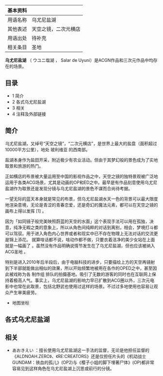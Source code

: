 |  **基本资料**  ||
|---|---|
|用语名称  |  乌尤尼盐湖   |
|其他表述  |  天空之镜，二次元横店   |
|用语出处  |  待补充   |
|相关条目  |  圣地   |
  
**乌尤尼盐湖** （  ウユニ塩湖  ， Salar de Uyuni）是ACGN作品和三次元作品中均存在的场景。

##  目录

  * 1  简介 
  * 2  各式乌尤尼盐湖 
  * 3  相关 
  * 4  注释及外部链接 

##  简介

乌尤尼盐湖，又绰号“天空之镜”，“二次元横店”，是世界上最大的盐盘（面积超过10000平方公里），地处  玻利维亚  的西南部。

盐湖本身作为盐田开采，附近极少有农业活动。但由于其梦幻般的景色成为了实地取景和旅游的热门。

正如横店的布景被大量运用至中国的影视作品之中，天空之镜的独特景观被广泛地运用于各类ACG场景，尤其是动画的OP和ED之中。最早是有作品刻意使用乌尤尼盐湖作为取景还是发现分镜与乌尤尼盐湖的景色不谋而合尚待考据。

一望无际的蓝天本身就是常见的布景，但乌尤尼盐湖水天一色的背景可以最大限度地渲染意境，无论是青涩的青春恋爱，还是奇幻的魔法元素，都可以在天空之镜的画布上得以发挥
[1]  。

因为「如同镜子般完美映照蔚蓝的天空的水面」这个表现手法可以用在孤独，决意，纯净无暇之类的意象上，所以从角色间纯粹的对话到离别，相会，梦境打斗都可以驾驭。用于进入角色内心世界或者和现实中已不存在物理上无法对话的交流更是锦上添花。
就算啥话都不说，啥动作都不做，只要衣着洁净的美少女站在上面就是一幅画了  。虽然没有作品明确说情节发生在了乌尤尼盐湖，但也应该被纳入  ACG圣地  。

特别是进入2010年后半段后，由于电脑科技的进步，只要描绘上方的天空再镜射到下半部就能做出相似的效果，所以开始频繁地被用在各作的OPED之中，甚至因此被戏称为各
制作组
排队的拍摄基地。吸引了无数的游客的同时也在互联网上保持着极高人气。事实上，乌尤尼盐湖的影响力早已扩散到ACG圈以外，三次元电影中也常在此取景，包括北野武也使用过这样的场景。不过过多地使用也容易让观众产生审美疲劳。

  * 地图坐标 

##  各式乌尤尼盐湖

##  相关

  * あおきえい  ：擅长使用乌尤尼盐湖这一手法的监督，无论是他担任监督的《ALDNOAH.ZERO》、《RE:CREATORS》还是仅担任片头的《机动战士GUNDAM：铁血的孤儿》(OP2)与《樱子小姐的脚下埋著尸体》(OP)都非常容易见到这样角色在乌尤尼盐湖上沉思或前行的分镜。 